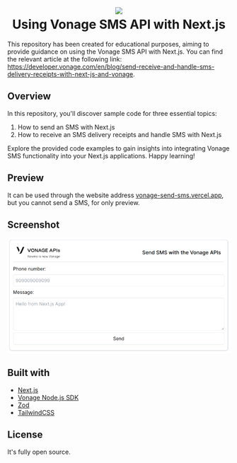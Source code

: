 <h1 align="center"><img src="app/favicon.ico" height="45" align="center" /><br />Using Vonage SMS API with Next.js</h1>

This repository has been created for educational purposes, aiming to provide guidance on using the Vonage SMS API with Next.js. You can find the relevant article at the following link: https://developer.vonage.com/en/blog/send-receive-and-handle-sms-delivery-receipts-with-next-js-and-vonage.

## Overview

In this repository, you'll discover sample code for three essential topics:

1. How to send an SMS with Next.js
2. How to receive an SMS delivery receipts and handle SMS with Next.js

Explore the provided code examples to gain insights into integrating Vonage SMS functionality into your Next.js applications. Happy learning!

## Preview

It can be used through the website address [vonage-send-sms.vercel.app](https://vonage-send-sms.vercel.app), but you cannot send a SMS, for only preview.

## Screenshot

![next_form](.github/next_form.png)

## Built with

- [Next.js](https://github.com/vercel/next.js)
- [Vonage Node.js SDK](https://github.com/Vonage/vonage-node-sdk)
- [Zod](https://github.com/colinhacks/zod)
- [TailwindCSS](https://github.com/tailwindlabs/tailwindcss)

## License

It's fully open source.
